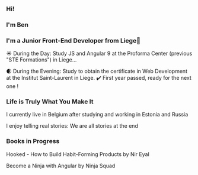 ### Hi!
### I'm Ben 
### I'm a Junior Front-End Developer from Liege👋

:sunny: During the Day: Study JS and Angular 9 at the Proforma Center (previous "STE Formations") in Liege...

:waxing_crescent_moon: During the Evening: Study to obtain the certificate in Web Development at the Institut Saint-Laurent in Liege. :heavy_check_mark: First year passed, ready for the next one !



###  Life is Truly What You Make It
I currently live in Belgium after studying and working in Estonia and Russia

I enjoy telling real stories: We are all stories at the end

### Books in Progress
Hooked - How to Build Habit-Forming Products by Nir Eyal

Become a Ninja with Angular by Ninja Squad


<!--
**BenoitMayeur/BenoitMayeur** is a ✨ _special_ ✨ repository because its `README.md` (this file) appears on your GitHub profile.

Here are some ideas to get you started:

- 🔭 I’m currently working on ...
- 🌱 I’m currently learning ...
- 👯 I’m looking to collaborate on ...
- 🤔 I’m looking for help with ...
- 💬 Ask me about ...
- 📫 How to reach me: ...
- 😄 Pronouns: ...
- ⚡ Fun fact: ...
-->
